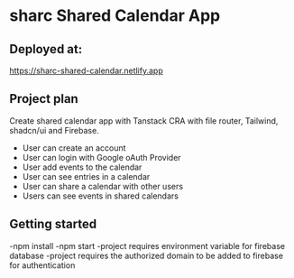 # sharc Shared Calendar App

## Deployed at: 
https://sharc-shared-calendar.netlify.app

## Project plan

Create shared calendar app with Tanstack CRA with file router, Tailwind, shadcn/ui and Firebase.
 
- User can create an account
- User can login with Google oAuth Provider
- User add events to the calendar
- User can see entries in a calendar
- User can share a calendar with other users
- Users can see events in shared calendars

## Getting started

-npm install
-npm start
-project requires environment variable for firebase database
-project requires the authorized domain to be added to firebase for authentication